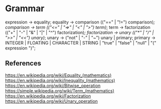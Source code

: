 # Grammar

expression      -> equality;
equality        -> comparison (("==" | "!=") comparison)*;
comparison      -> term (("<=" | "=>" | "<" | ">") term)*;
term            -> factorization (("+" | "-" | "&" | "|" | "^") factorization)*;
factorization   -> unary (("\*" | "/" | ">>" | "<<") unary)*;
unary           -> ("not" | "-" | "~") unary | primary;
primary         -> INTEGER | FLOATING | CHARACTER | STRING | "true" | "false" | "null" | "(" expression ")";

## References
https://en.wikipedia.org/wiki/Equality_(mathematics)  
https://en.wikipedia.org/wiki/Inequality_(mathematics)  
https://en.wikipedia.org/wiki/Bitwise_operation  
https://simple.wikipedia.org/wiki/Term_(mathematics)  
https://en.wikipedia.org/wiki/Factorization  
https://en.wikipedia.org/wiki/Unary_operation  